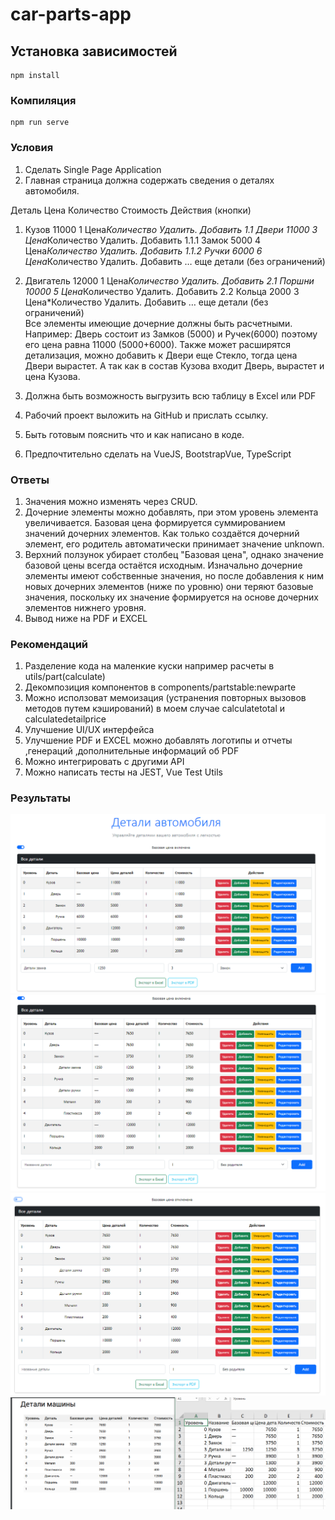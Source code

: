 # car-parts-app

## Установка зависимостей
```
npm install
```

### Компиляция
```
npm run serve
```

### Условия
 1. Сделать Single Page Application
2. Главная страница должна содержать сведения о деталях автомобиля.

Деталь	Цена	Количество	Стоимость	Действия (кнопки)
1. Кузов	11000	1	Цена*Количество	Удалить. Добавить
1.1 Двери 	11000	3	Цена*Количество	Удалить. Добавить
1.1.1 Замок	5000	4	Цена*Количество	Удалить. Добавить
1.1.2 Ручки 	6000	6	Цена*Количество	Удалить. Добавить
… еще детали (без ограничений)				
2. Двигатель	12000	1	Цена*Количество	Удалить. Добавить
2.1 Поршни	10000	5	Цена*Количество	Удалить. Добавить
2.2 Кольца 	2000	3	Цена*Количество	Удалить. Добавить
… еще детали (без ограничений)				
 Все элементы имеющие дочерние должны быть расчетными. Например: Дверь состоит из Замков (5000) и Ручек(6000) поэтому его цена равна 11000 (5000+6000).
Также может расширятся детализация, можно добавить к Двери еще Стекло, тогда цена Двери вырастет. А так как в состав Кузова входит Дверь, вырастет и цена Кузова. 

3. Должна быть возможность выгрузить всю таблицу в Excel или PDF
4. Рабочий проект выложить на GitHub и прислать ссылку.
5. Быть готовым пояснить что и как написано в коде.
6. Предпочтительно сделать на VueJS, BootstrapVue, TypeScript 

### Ответы
1. Значения можно изменять через CRUD.
2. Дочерние элементы можно добавлять, при этом уровень элемента увеличивается. Базовая цена формируется суммированием значений дочерних элементов. Как только создаётся дочерний элемент, его родитель автоматически принимает значение unknown.
3. Верхний ползунок убирает столбец "Базовая цена", однако значение базовой цены всегда остаётся исходным. Изначально дочерние элементы имеют собственные значения, но после добавления к ним новых дочерних элементов (ниже по уровню) они теряют базовые значения, поскольку их значение формируется на основе дочерних элементов нижнего уровня.
4. Вывод ниже на PDF и EXCEL
 
### Рекомендаций
1. Разделение кода на маленкие куски например расчеты в utils/part(calculate)
2. Декомпозиция компонентов в components/partstable:newparte
3. Можно исползоват мемоизация (устранения повторных вызовов методов путем кэширований) в моем случае calculatetotal и calculatedetailprice
4. Улучшение UI/UX интерфейса
5. Улучшение PDF и EXCEL можно добавлять логотипы и отчеты ,генераций ,дополнительные информаций об PDF
6. Можно интегрировать с другими API
7. Можно написать тесты на JEST, Vue Test Utils 

### Результаты
![](images/1.png)
![](images/2.png)
![](images/3.png)
![](images/4.png)
